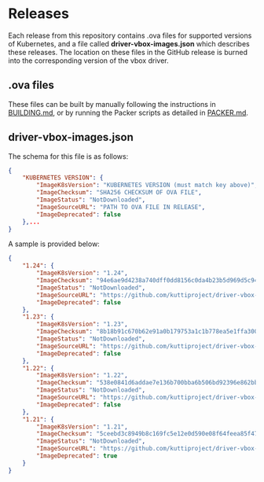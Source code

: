 # Releases

Each release from this repository contains .ova files for supported versions of Kubernetes, and a file called **driver-vbox-images.json** which describes these releases. The location on these files in the GitHub release is burned into the corresponding version of the vbox driver.

## .ova files

These files can be built by manually following the instructions in [BUILDING.md](BUILDING.md), or by running the Packer scripts as detailed in [PACKER.md](PACKER.md).

## driver-vbox-images.json

The schema for this file is as follows:

```json
{
    "KUBERNETES VERSION": {
        "ImageK8sVersion": "KUBERNETES VERSION (must match key above)",
        "ImageChecksum": "SHA256 CHECKSUM OF OVA FILE",
        "ImageStatus": "NotDownloaded",
        "ImageSourceURL": "PATH TO OVA FILE IN RELEASE",
        "ImageDeprecated": false
    },...
}
```

A sample is provided below:

```json
{
    "1.24": {
        "ImageK8sVersion": "1.24",
        "ImageChecksum": "94e6ae9d4238a740dff0dd8156c0da4b23b5d969d5c94116c257bbc2533258b4",
        "ImageStatus": "NotDownloaded",
        "ImageSourceURL": "https://github.com/kuttiproject/driver-vbox-images/releases/download/v0.2/kutti-k8s-1.24.ova",
        "ImageDeprecated": false
    },
    "1.23": {
        "ImageK8sVersion": "1.23",
        "ImageChecksum": "8b18b91c670b62e91a0b179753a1c1b778ea5e1ffa300ca1309ec7098d8dbbc3",
        "ImageStatus": "NotDownloaded",
        "ImageSourceURL": "https://github.com/kuttiproject/driver-vbox-images/releases/download/v0.2/kutti-k8s-1.23.ova",
        "ImageDeprecated": false
    },
    "1.22": {
        "ImageK8sVersion": "1.22",
        "ImageChecksum": "538e0841d6addae7e136b700bba6b506bd92396e862bb13c66c84454e058b5a7",
        "ImageStatus": "NotDownloaded",
        "ImageSourceURL": "https://github.com/kuttiproject/driver-vbox-images/releases/download/v0.2/kutti-k8s-1.22.ova",
        "ImageDeprecated": false
    },
    "1.21": {
        "ImageK8sVersion": "1.21",
        "ImageChecksum": "5ceebd3c8949b8c169fc5e12e0d590e08f64feea85f47a437e21c48eb49ec6f5",
        "ImageStatus": "NotDownloaded",
        "ImageSourceURL": "https://github.com/kuttiproject/driver-vbox-images/releases/download/v0.2/kutti-k8s-1.21.ova",
        "ImageDeprecated": true
    }
}
```
